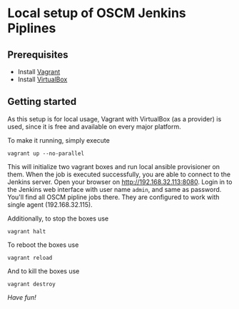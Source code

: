 # Local setup of OSCM Jenkins Piplines

## Prerequisites

* Install [Vagrant](https://www.vagrantup.com/docs/installation)
* Install [VirtualBox](https://www.virtualbox.org/)

## Getting started
As this setup is for local usage, Vagrant with VirtualBox (as a provider) is used, since it is free and available on every major platform.

To make it running, simply execute

```
vagrant up --no-parallel
```

This will initialize two vagrant boxes and run local ansible provisioner on them. When the job is executed successfully, you are able to connect to the Jenkins server.
Open your browser on http://192.168.32.113:8080. Login in to the Jenkins web interface with user name `admin`, and same as password. You'll find all OSCM pipline jobs there.
They are configured to work with single agent (192.168.32.115).

Additionally, to stop the boxes use

```
vagrant halt
```

To reboot the boxes use

```
vagrant reload
```

And to kill the boxes use

```
vagrant destroy
```

*Have fun!*
